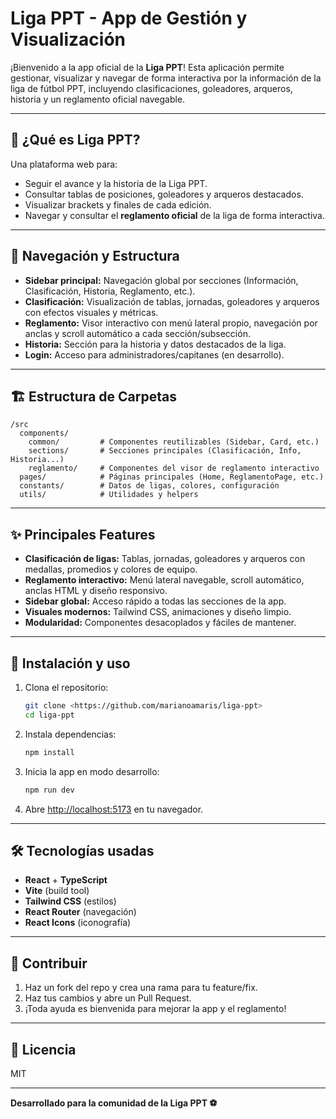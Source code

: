# Liga PPT - App de Gestión y Visualización

¡Bienvenido a la app oficial de la **Liga PPT**! Esta aplicación permite gestionar, visualizar y navegar de forma interactiva por la información de la liga de fútbol PPT, incluyendo clasificaciones, goleadores, arqueros, historia y un reglamento oficial navegable.

---

## 🚩 **¿Qué es Liga PPT?**

Una plataforma web para:

- Seguir el avance y la historia de la Liga PPT.
- Consultar tablas de posiciones, goleadores y arqueros destacados.
- Visualizar brackets y finales de cada edición.
- Navegar y consultar el **reglamento oficial** de la liga de forma interactiva.

---

## 🧭 **Navegación y Estructura**

- **Sidebar principal:** Navegación global por secciones (Información, Clasificación, Historia, Reglamento, etc.).
- **Clasificación:** Visualización de tablas, jornadas, goleadores y arqueros con efectos visuales y métricas.
- **Reglamento:** Visor interactivo con menú lateral propio, navegación por anclas y scroll automático a cada sección/subsección.
- **Historia:** Sección para la historia y datos destacados de la liga.
- **Login:** Acceso para administradores/capitanes (en desarrollo).

---

## 🏗️ **Estructura de Carpetas**

```
/src
  components/
    common/         # Componentes reutilizables (Sidebar, Card, etc.)
    sections/       # Secciones principales (Clasificación, Info, Historia...)
    reglamento/     # Componentes del visor de reglamento interactivo
  pages/            # Páginas principales (Home, ReglamentoPage, etc.)
  constants/        # Datos de ligas, colores, configuración
  utils/            # Utilidades y helpers
```

---

## ✨ **Principales Features**

- **Clasificación de ligas:** Tablas, jornadas, goleadores y arqueros con medallas, promedios y colores de equipo.
- **Reglamento interactivo:** Menú lateral navegable, scroll automático, anclas HTML y diseño responsivo.
- **Sidebar global:** Acceso rápido a todas las secciones de la app.
- **Visuales modernos:** Tailwind CSS, animaciones y diseño limpio.
- **Modularidad:** Componentes desacoplados y fáciles de mantener.

---

## 🚀 **Instalación y uso**

1. Clona el repositorio:
   ```sh
   git clone <https://github.com/marianoamaris/liga-ppt>
   cd liga-ppt
   ```
2. Instala dependencias:
   ```sh
   npm install
   ```
3. Inicia la app en modo desarrollo:
   ```sh
   npm run dev
   ```
4. Abre [http://localhost:5173](http://localhost:5173) en tu navegador.

---

## 🛠️ **Tecnologías usadas**

- **React** + **TypeScript**
- **Vite** (build tool)
- **Tailwind CSS** (estilos)
- **React Router** (navegación)
- **React Icons** (iconografía)

---

## 🤝 **Contribuir**

1. Haz un fork del repo y crea una rama para tu feature/fix.
2. Haz tus cambios y abre un Pull Request.
3. ¡Toda ayuda es bienvenida para mejorar la app y el reglamento!

---

## 📄 **Licencia**

MIT

---

**Desarrollado para la comunidad de la Liga PPT ⚽️**
